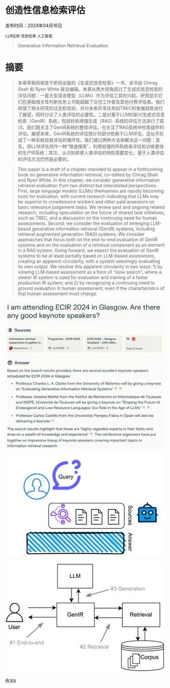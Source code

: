 # 创造性信息检索评估

发布时间：2024年04月16日

`LLM应用` `信息检索` `人工智能`

> Generative Information Retrieval Evaluation

# 摘要

> 本章草稿将收录于即将出版的《生成式信息检索》一书，该书由 Chirag Shah 和 Ryen White 联合编辑。本章从两大视角探讨了生成式信息检索的评估问题：一是大型语言模型（LLMs）作为评估工具的兴起，研究显示它们在基础相关性判断任务上可能超越了众包工作者及其他付费评估者。我们梳理了相关研究的过去和现状，并对未来共享任务如TREC的发展趋势进行了展望，同时讨论了人类评估的必要性。二是对基于LLM的新兴生成式信息检索（GenIR）系统，包括检索增强生成（RAG）系统的评估方法进行了探讨。我们既关注了GenIR系统的整体评估，也关注了RAG系统中检索组件的评估。展望未来，GenIR系统的评估预计将部分依赖于LLM评估，这似乎形成了一种系统自我评估的循环性。我们通过两种方法来解决这一问题：首先，将LLM评估视作一种“慢速搜索”，利用较慢的IR系统来评估和训练更快的生产IR系统；其次，认识到即便人类评估的特性需要变化，基于人类评估的评估方法仍然是必要的。

> This paper is a draft of a chapter intended to appear in a forthcoming book on generative information retrieval, co-edited by Chirag Shah and Ryen White. In this chapter, we consider generative information retrieval evaluation from two distinct but interrelated perspectives. First, large language models (LLMs) themselves are rapidly becoming tools for evaluation, with current research indicating that LLMs may be superior to crowdsource workers and other paid assessors on basic relevance judgement tasks. We review past and ongoing related research, including speculation on the future of shared task initiatives, such as TREC, and a discussion on the continuing need for human assessments. Second, we consider the evaluation of emerging LLM-based generative information retrieval (GenIR) systems, including retrieval augmented generation (RAG) systems. We consider approaches that focus both on the end-to-end evaluation of GenIR systems and on the evaluation of a retrieval component as an element in a RAG system. Going forward, we expect the evaluation of GenIR systems to be at least partially based on LLM-based assessment, creating an apparent circularity, with a system seemingly evaluating its own output. We resolve this apparent circularity in two ways: 1) by viewing LLM-based assessment as a form of "slow search", where a slower IR system is used for evaluation and training of a faster production IR system; and 2) by recognizing a continuing need to ground evaluation in human assessment, even if the characteristics of that human assessment must change.

![创造性信息检索评估](../../../paper_images/2404.08137/GenIR-UI.png)

![创造性信息检索评估](../../../paper_images/2404.08137/x1.png)

![创造性信息检索评估](../../../paper_images/2404.08137/GenIR-RAG.png)

[Arxiv](https://arxiv.org/abs/2404.08137)